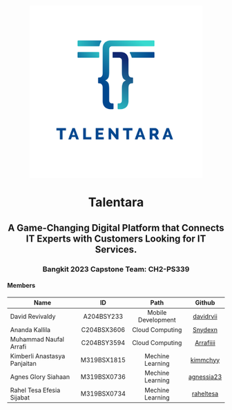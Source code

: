 <p align="center">
  <img align="center" width="400" src="talentara-logo-01.png" />
</p>
<h1 align="center">Talentara</h1>
<h2 align="center">A Game-Changing Digital Platform that Connects IT Experts with Customers Looking for IT Services.</h2>

<h3 align="center">Bangkit 2023 Capstone Team: CH2-PS339</h3>

#### Members
| Name                         | ID            | Path               | Github                                              |
| -----------------------------|:-------------:|:------------------:|:---------------------------------------------------:|
| David Revivaldy              | A204BSY233    | Mobile Development | [davidrvii](https://github.com/davidrvii)           |
| Ananda Kallila               | C204BSX3606   | Cloud Computing    | [Snydexn](https://github.com/Snydexn)               |
| Muhammad Naufal Arrafi       | C204BSY3594   | Cloud Computing    | [Arrafiiii](https://github.com/Arrafiiii)           |
| Kimberli Anastasya Panjaitan | M319BSX1815   | Mechine Learning   | [kimmchyy](https://github.com/kimmchyy)             |
| Agnes Glory Siahaan          | M319BSX0736   | Mechine Learning   | [agnessia23](https://github.com/agnessia23)         |   
| Rahel Tesa Efesia Sijabat    | M319BSX0734   | Mechine Learning   | [raheltesa](https://github.com/raheltesa)           |   
